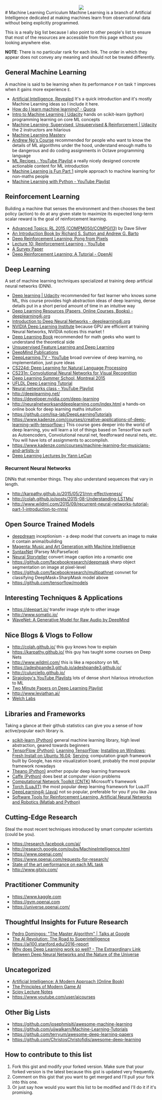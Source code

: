<div style="text-align:center"><img src ="http://i.imgur.com/dI2Q3hn.png" /></div>
# Machine Learning Curriculum
Machine Learning is a branch of Artificial Intelligence dedicated at making machines learn from observational data without being explicitly programmed.

This is a really big list because I also point to other people's list to ensure that most of the resources are accessible from this page without you looking anywhere else.

**NOTE**: There is no particular rank for each link. The order in which they appear does not convey any meaning and should not be treated differently.

## General Machine Learning
A machine is said to be learning when its performance `P` on task `T` improves when it gains more experience `E`.
 * [Artificial Intelligence, Revealed](https://code.facebook.com/pages/1902086376686983) It's a quick introduction and it's mostly Machine Learning ideas so I include it here.
 * [How do I learn machine learning? - Quora](https://www.quora.com/How-do-I-learn-machine-learning-1)
 * [Intro to Machine Learning | Udacity](https://www.udacity.com/course/intro-to-machine-learning--ud120) hands on scikit-learn (python) programming learning on core ML concepts
 * [Machine Learning: Supervised, Unsupervised & Reinforcement | Udacity](https://www.udacity.com/course/machine-learning--ud262) the 2 instructors are hilarious
 * [Machine Learning Mastery](http://machinelearningmastery.com/start-here/)
 * [Andrew Ng's Course](https://www.coursera.org/learn/machine-learning) recommended for people who want to know the details of ML algorithms under the hood, understand enough maths to be dangerous and do coding assignments in Octave programming language
 * [ML Recipes - YouTube Playlist](https://www.youtube.com/playlist?list=PLOU2XLYxmsIIuiBfYad6rFYQU_jL2ryal) a really nicely designed concrete actionable content for ML introduction
 * [Machine Learning is Fun Part 1](https://medium.com/@ageitgey/machine-learning-is-fun-80ea3ec3c471) simple approach to machine learning for non-maths people
 * [Machine Learning with Python - YouTube Playlist](https://www.youtube.com/playlist?list=PLQVvvaa0QuDfKTOs3Keq_kaG2P55YRn5v)

## Reinforcement Learning
Building a machine that senses the environment and then chooses the best policy (action) to do at any given state to maximize its expected long-term scalar reward is the goal of reinforcement learning.
 * [Advanced Topics: RL 2015 (COMPM050/COMPGI13)](http://www0.cs.ucl.ac.uk/staff/D.Silver/web/Teaching.html) by Dave Silver
 * [An Introduction Book by Richard S. Sutton and Andrew G. Barto](https://webdocs.cs.ualberta.ca/~sutton/book/ebook/the-book.html)
 * [Deep Reinforcement Learning: Pong from Pixels](http://karpathy.github.io/2016/05/31/rl/)
 * [Lecture 10: Reinforcement Learning - YouTube](https://www.youtube.com/watch?v=IXuHxkpO5E8)
 * [A Survey Paper](https://www.jair.org/media/301/live-301-1562-jair.pdf)
 * [Deep Reinforcement Learning: A Tutorial - OpenAI](https://gym.openai.com/docs/rl)

## Deep Learning
A set of machine learning techniques specialized at training deep artificial neural networks (DNN).
 * [Deep learning | Udacity](https://www.udacity.com/course/deep-learning--ud730) recommended for fast learner who knows some ML, this course provides high abstraction ideas of deep learning, dense details put in a short period amount of time in an intuitive way
 * [Deep Learning Resources (Papers, Online Courses, Books) - deeplearning4j.org](http://deeplearning4j.org/deeplearningpapers.html)
 * [Introduction to Deep Neural Networks - deeplearning4j.org](http://deeplearning4j.org/neuralnet-overview.html)
 * [NVIDIA Deep Learning Institute](https://developer.nvidia.com/deep-learning-courses) because GPU are efficient at training Neural Networks, NVIDIA notices this market !
 * [Deep Learning Book](http://www.deeplearningbook.org/) recommended for math geeks who want to understand the theoretical side
 * [Unsupervised Feature Learning and Deep Learning](http://ufldl.stanford.edu/wiki/index.php/Main_Page)
 * [DeepMind Publications](https://deepmind.com/publications.html)
 * [DeepLearning.TV - YouTube](https://www.youtube.com/channel/UC9OeZkIwhzfv-_Cb7fCikLQ) broad overview of deep learning, no implementation, just pure ideas
 * [CS224d: Deep Learning for Natural Language Processing](http://cs224d.stanford.edu/)
 * [CS231n: Convolutional Neural Networks for Visual Recognition](http://cs231n.stanford.edu/)
 * [Deep Learning Summer School, Montreal 2015](http://videolectures.net/deeplearning2015_montreal/)
 * [UFLDL Deep Learning Tutorial](http://deeplearning.stanford.edu/tutorial/)
 * [Neural networks class - YouTube Playlist](https://www.youtube.com/playlist?list=PL6Xpj9I5qXYEcOhn7TqghAJ6NAPrNmUBH)
 * http://deeplearning.net/
 * https://developer.nvidia.com/deep-learning
 * http://neuralnetworksanddeeplearning.com/index.html a hands-on online book for deep learning maths intuition
 * https://github.com/lisa-lab/DeepLearningTutorials
 * https://www.kadenze.com/courses/creative-applications-of-deep-learning-with-tensorflow-i This course goes deeper into the world of deep learning, you will learn a lot of things based on TensorFlow such as Autoencoders, Convolutional neural net, feedforward neural nets, etc. You will have lots of assignments to accomplish.
 * https://www.kadenze.com/courses/machine-learning-for-musicians-and-artists-iv
 * [Deep Learning Lectures by Yann LeCun](https://www.college-de-france.fr/site/en-yann-lecun/course-2015-2016.htm)
 
### Recurrent Neural Networks
DNNs that remember things. They also understand sequences that vary in length.
 * http://karpathy.github.io/2015/05/21/rnn-effectiveness/
 * http://colah.github.io/posts/2015-08-Understanding-LSTMs/
 * http://www.wildml.com/2015/09/recurrent-neural-networks-tutorial-part-1-introduction-to-rnns/
 
## Open Source Trained Models
 * [deepdream](https://github.com/google/deepdream) inceptionism - a deep model that converts an image to make it contain animal/building
 * [Magenta: Music and Art Generation with Machine Intelligence](https://github.com/tensorflow/magenta)
 * [SyntaxNet](https://github.com/tensorflow/models/tree/master/syntaxnet) (Parsey McParseface)
 * [Neural Storyteller](https://github.com/ryankiros/neural-storyteller) convert image caption into a romantic one
 * https://github.com/facebookresearch/deepmask sharp object segmentation on image at pixel-level
 * https://github.com/facebookresearch/multipathnet convnet for classifying DeepMask+SharpMask model above
 * https://github.com/tensorflow/models
 
## Interesting Techniques & Applications
 * https://deepart.io/ transfer image style to other image
 * http://www.somatic.io/
 * [WaveNet: A Generative Model for Raw Audio by DeepMind](https://deepmind.com/blog/wavenet-generative-model-raw-audio/)

## Nice Blogs & Vlogs to Follow
 * http://colah.github.io/ this guy knows how to explain
 * https://karpathy.github.io/ this guy has taught some courses on Deep Nets
 * http://www.wildml.com/ this is like a repository on ML
 * https://adeshpande3.github.io/adeshpande3.github.io/
 * http://culurciello.github.io/
 * [Sirajology's YouTube Playlists](https://www.youtube.com/channel/UCWN3xxRkmTPmbKwht9FuE5A/playlists) lots of dense short hilarious introduction to ML
 * [Two Minute Papers on Deep Learning Playlist](https://www.youtube.com/playlist?list=PLujxSBD-JXglGL3ERdDOhthD3jTlfudC2)
 * http://www.leviathan.ai/
 * [Welch Labs](https://www.youtube.com/user/Taylorns34/)

## Libraries and Frameworks
Taking a glance at their github statistics can give you a sense of how active/popular each library is.
 * [scikit-learn (Python)](https://github.com/scikit-learn/scikit-learn) general machine learning library, high level abstraction, geared towards beginners
 * [TensorFlow (Python)](https://github.com/tensorflow/tensorflow); [Learning TensorFlow](http://learningtensorflow.com/index.html); [Installing on Windows](https://github.com/tensorflow/tensorflow/issues/42#issuecomment-263645160); [Fresh Install on Ubuntu 16.04](https://alliseesolutions.wordpress.com/2016/09/08/install-gpu-tensorflow-from-sources-w-ubuntu-16-04-and-cuda-8-0-rc/); [Serving](https://tensorflow.github.io/serving/); computation graph framework built by Google, has nice visualization board, probably the most popular framework nowadays
 * [Theano (Python)](https://github.com/Theano/Theano) another popular deep learning framework
 * [Caffe (Python)](https://github.com/BVLC/caffe) does best at computer vision problems
 * [Computational Network Toolkit (CNTK)](https://github.com/Microsoft/CNTK) Microsoft's framework
 * [Torch (LuaJIT)](https://github.com/torch/torch7) the most popular deep learning framework for LuaJIT
 * [DeepLearning4j (Java)](https://github.com/deeplearning4j/deeplearning4j) not so popular, preferable for you if you like Java
 * [Software Tools for Reinforcement Learning, Artificial Neural Networks and Robotics (Matlab and Python)](http://jamh-web.appspot.com/download.htm)

## Cutting-Edge Research
Steal the most recent techniques introduced by smart computer scientists (could be you).
 * https://research.facebook.com/ai/
 * http://research.google.com/pubs/MachineIntelligence.html
 * https://www.openai.com/
 * https://www.openai.com/requests-for-research/
 * [State of the art performance on each ML task](http://rodrigob.github.io/are_we_there_yet/build/)
 * http://www.gitxiv.com/
 

## Practitioner Community
 * https://www.kaggle.com
 * https://gym.openai.com
 * https://universe.openai.com/

## Thoughtful Insights for Future Research
 * [Pedro Domingos: "The Master Algorithm" | Talks at Google](https://www.youtube.com/watch?v=B8J4uefCQMc)
 * [The AI Revolution: The Road to Superintelligence](http://waitbutwhy.com/2015/01/artificial-intelligence-revolution-1.html)
 * https://ai100.stanford.edu/2016-report
 * [Why does Deep Learning work so well? - The Extraordinary Link Between Deep Neural Networks and the Nature of the Universe](https://www.technologyreview.com/s/602344/the-extraordinary-link-between-deep-neural-networks-and-the-nature-of-the-universe/)
 
## Uncategorized
 * [Artificial Intelligence: A Modern Approach (Online Book)](http://aima.cs.berkeley.edu/)
 * [The Principles of Modern Game AI](https://courses.nucl.ai/)
 * [Scipy Lecture Notes](http://www.scipy-lectures.org/index.html)
 * https://www.youtube.com/user/aicourses
 
## Other Big Lists
 * https://github.com/josephmisiti/awesome-machine-learning
 * https://github.com/ujjwalkarn/Machine-Learning-Tutorials
 * https://github.com/terryum/awesome-deep-learning-papers
 * https://github.com/ChristosChristofidis/awesome-deep-learning

## How to contribute to this list
 1. Fork this gist and modify your forked version. Make sure that your forked version is the latest because this gist is updated very frequently.
 2. Comment on this gist that you want to get merged and I'll pull your fork into this one.
 3. Or just say how would you want this list to be modified and I'll do it if it's promising.